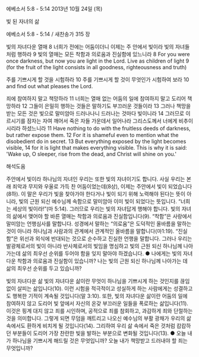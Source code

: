 에베소서 5:8 - 5:14 
2013년 10월 24일 (목)

빛 된 자녀의 삶



에베소서 5:8 - 5:14 / 새찬송가 315 장


빛의 자녀다운 열매
8 너희가 전에는 어둠이더니 이제는 주 안에서 빛이라 빛의 자녀들처럼 행하라 9 빛의 열매는 모든 착함과 의로움과 진실함에 있느니라
8 For you were once darkness, but now you are light in the Lord. Live as children of light 9 (for the fruit of the light consists in all goodness, righteousness and truth)

주를 기쁘시게 할 것을 시험하라
10 주를 기쁘시게 할 것이 무엇인가 시험하여 보라
10 and find out what pleases the Lord.

죄에 참여하지 말고 책망하라
11 너희는 열매 없는 어둠의 일에 참여하지 말고 도리어 책망하라 12 그들이 은밀히 행하는 것들은 말하기도 부끄러운 것들이라 13 그러나 책망을 받는 모든 것은 빛으로 말미암아 드러나나니 드러나는 것마다 빛이니라 14 그러므로 이르시기를 잠자는 자여 깨어서 죽은 자들 가운데서 일어나라 그리스도께서 너에게 비추이시리라 하셨느니라
11 Have nothing to do with the fruitless deeds of darkness, but rather expose them. 12 For it is shameful even to mention what the disobedient do in secret. 13 But everything exposed by the light becomes visible, 14 for it is light that makes everything visible. This is why it is said: 'Wake up, O sleeper, rise from the dead, and Christ will shine on you.'

해석도움





주안에서 빛이라
하나님의 자녀인 우리는 또한 빛의 자녀이기도 합니다. 사실 우리는 본래 죄악과 무지와 우울로 가득 찬 어둠이었는데(8상), 이제는 주안에서 빛이 되었습니다(8하). 이 말은 우리가 빛을 찾아가야 한다거나 빛이 되기 위해 노력해야 된다는 뜻이 아니라, 빛의 근원 되신 예수님께 속함으로 말미암아 이미 빛이 되었다는 뜻입니다. “너희는 세상의 빛이라!”(마 5:14). 그러므로 우리는 빛의 자녀답게 행해야 합니다. 빛의 자녀의 삶에서 맺어야 할 바른 열매는 착함과 의로움과 진실함입니다(9). “착함”은 사랑에서 말미암는 언행심사를 말합니다. 성경에서 말하는 “의로움”은 도덕적인 올바름을 말하는 것이 아니라 하나님과 사람과의 관계에서 관계적인 올바름을 말합니다(마1:19). “진실함”은 위선과 외식에 반대되는 것으로 순수하고 진실한 언행을 말합니다. 그러나 우리는 발광체로서의 빛이 아니라 반사체로서의 빛임을 명심하고 빛의 근원 되신 하나님께 나아가는데 삶의 최우선 순위를 두어야 함을 잊지 말아야 하겠습니다.
● 나에게는 빛의 자녀다운 착함과 의로움과 진실함이 있습니까? 나는 빛의 근원 되신 하나님께 나아가는 데 삶의 최우선 순위를 두고 있습니까?

빛의 자녀다운 삶
빛의 자녀다운 삶이란 무엇이 하나님을 기쁘시게 하는 것인지를 끊임없이 살피는 삶입니다(10). 이런 시험을 적극적이고 성실하게 하는 사람에게는 성결하고도 행복한 기적이 계속될 것입니다(말 3:10). 또한, 빛의 자녀다운 삶이란 어둠의 일에 참여하지 않고 도리어 빛 앞에서 자신의 온갖 부끄러운 일들을 폭로하는 삶입니다(11). 이것은 핑계 대지 않고 죄를 시인하며, 공적으로 죄를 참회하고, 과감하게 죄와 단절하는 것을 의미합니다. 그렇게 되면 무덤을 깨트리고 나오신 예수님의 부활 광채가 우리의 삶 속에서도 환하게 비치게 될 것입니다(14). 그리하여 우리 삶 속에서 죽은 것처럼 캄캄하던 부분들이 도리어 가장 찬란한 빛을 발하는 부분으로 변화될 것입니다(13).
● 오늘 내가 하나님을 기쁘시게 해드릴 것은 무엇입니까? 오늘 내가 책망받고 드러내야 할 죄는 무엇입니까?